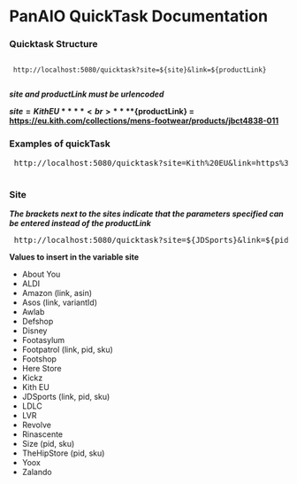 # PanAIO QuickTask Documentation

### Quicktask Structure

<pre><code>
 http://localhost:5080/quicktask?site=${site}&link=${productLink}
 
</code></pre>


***site and productLink must be urlencoded***

 
****${site} = Kith EU**** <br>
****${productLink} = https://eu.kith.com/collections/mens-footwear/products/jbct4838-011**** <br>


### Examples of quickTask
<pre> http://localhost:5080/quicktask?site=Kith%20EU&link=https%3A%2F%2Feu.kith.com%2Fcollections%2Fmens-footwear%2Fproducts%2Fjbct4838-011 </pre>

#
### Site
***The brackets next to the sites indicate that the parameters specified can be entered instead of the productLink***
 <pre> http://localhost:5080/quicktask?site=${JDSports}&link=${pid} </pre>
 
 **Values to insert in the variable site**
  * About You
  * ALDI
  * Amazon (link, asin)
  * Asos (link, variantId)
  * Awlab
  * Defshop
  * Disney
  * Footasylum
  * Footpatrol (link, pid, sku)
  * Footshop
  * Here Store
  * Kickz
  * Kith EU
  * JDSports (link, pid, sku)
  * LDLC
  * LVR
  * Revolve
  * Rinascente
  * Size (pid, sku)
  * TheHipStore (pid, sku)
  * Yoox
  * Zalando


